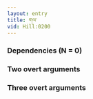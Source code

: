 ```yaml
---
layout: entry
title: གལ་
vid: Hill:0200
---
```

### Dependencies (N = 0)


### Two overt arguments


### Three overt arguments
